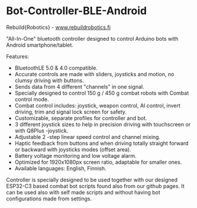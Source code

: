 # Bot-Controller-BLE-Android

Rebuild{Robotics} - www.rebuildrobotics.fi

"All-In-One" bluetooth controller designed to control Arduino bots with Android smartphone/tablet.

Features:

 - BluetoothLE 5.0 & 4.0 compatible.
 - Accurate controls are made with sliders, joysticks and motion, no clumsy driving with buttons.
 - Sends data from 4 different "channels" in one signal.
 - Specially designed to control 150 g / 450 g combat robots with Combat control mode.
 - Combat control includes: joystick, weapon control, AI control, invert driving, trim and signal lock screen for safety.
 - Customizable, separate profiles for controller and bot.
 - 3 different joystick sizes to help in precision driving with touchscreen or with Q8Plus -joystick.
 - Adjustable 2 -step linear speed control and channel mixing.
 - Haptic feedback from buttons and when driving totally straight forward or backward with joysticks modes (offset area).
 - Battery voltage monitoring and low voltage alarm.
 - Optimized for 1920x1080px screen ratio, adaptable for smaller ones.
 - Available languages: English, Finnish.

Controller is specially designed to be used together with our designed ESP32-C3 based combat bot scripts found also from our github pages. It can be used also with self made scripts and without having bot configurations made from settings.
